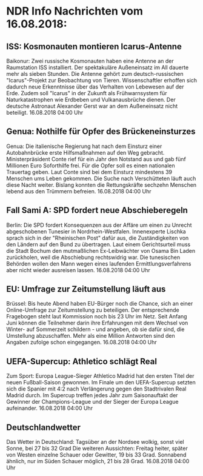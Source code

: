 # NDR Info Nachrichten vom 16.08.2018:


## ISS: Kosmonauten montieren Icarus-Antenne
Baikonur: Zwei russische Kosmonauten haben eine Antenne an der Raumstation ISS installiert. Der spektakuläre Außeneinsatz im All dauerte mehr als sieben Stunden. Die Antenne gehört zum deutsch-russischen "Icarus"-Projekt zur Beobachtung von Tieren. Wissenschaftler erhoffen sich dadurch neue Erkenntnisse über das Verhalten von Lebewesen auf der Erde. Zudem soll "Icarus" in der Zukunft als Frühwarnsystem für Naturkatastrophen wie Erdbeben und Vulkanausbrüche dienen. Der deutsche Astronaut Alexander Gerst war an dem Außeneinsatz nicht beteiligt. 16.08.2018 04:00 Uhr 

## Genua: Nothilfe für Opfer des Brückeneinsturzes
Genua: Die italienische Regierung hat nach dem Einsturz einer Autobahnbrücke erste Hilfsmaßnahmen auf den Weg gebracht. Ministerpräsident Conte rief für ein Jahr den Notstand aus und gab fünf Millionen Euro Soforthilfe frei. Für die Opfer soll es einen nationalen Trauertag geben. Laut Conte sind bei dem Einsturz mindestens 39 Menschen ums Leben gekommen. Die Suche nach Verschütteten läuft auch diese Nacht weiter. Bislang konnten die Rettungskräfte sechzehn Menschen lebend aus den Trümmern befreien. 16.08.2018 04:00 Uhr 

## Fall Sami A: SPD fordert neue Abschieberegeln
Berlin: Die SPD fordert Konsequenzen aus der Affäre um einen zu Unrecht abgeschobenen Tunesier in Nordrhein-Westfalen. Innenexperte Lischka sprach sich in der "Rheinischen Post" dafür aus, die Zuständigkeiten von den Ländern auf den Bund zu übertragen. Laut einem Gerichtsurteil muss die Stadt Bochum den mutmaßlichen Ex-Leibwächter von Osama Bin Laden zurückholen, weil die Abschiebung rechtswidrig war. Die tunesischen Behörden wollen den Mann wegen eines laufenden Ermittlungsverfahrens aber nicht wieder ausreisen lassen. 16.08.2018 04:00 Uhr 

## EU: Umfrage zur Zeitumstellung läuft aus
Brüssel: Bis heute Abend haben EU-Bürger noch die Chance, sich an einer Online-Umfrage zur Zeitumstellung zu beteiligen. Der entsprechende Fragebogen steht laut Kommission noch bis 23 Uhr im Netz. Seit Anfang Juni können die Teilnehmer darin ihre Erfahrungen mit  dem Wechsel von Winter- auf Sommerzeit schildern - und angeben, ob sie dafür sind, die Umstellung abzuschaffen. Mehr als eine Million Antworten sind den Angaben zufolge schon eingegangen. 16.08.2018 04:00 Uhr 

## UEFA-Supercup: Athletico schlägt Real
Zum Sport: Europa League-Sieger Athletico Madrid hat den ersten Titel der neuen Fußball-Saison gewonnen. Im Finale um den UEFA-Supercup setzten sich die Spanier mit 4:2 nach Verlängerung gegen den Stadtrivalen Real Madrid durch. Im Supercup treffen jedes Jahr zum Saisonauftakt der Gewinner der Champions-League und der Sieger der Europa League aufeinander. 16.08.2018 04:00 Uhr 

## Deutschlandwetter
Das Wetter in Deutschland: Tagsüber an der Nordsee wolkig, sonst viel Sonne, bei 27 bis 32 Grad Die weiteren Aussichten:
Freitag heiter, später von Westen einzelne Schauer oder Gewitter, 19 bis 33 Grad. Sonnabend ähnlich, nur im Süden Schauer möglich, 21 bis 28 Grad. 16.08.2018 04:00 Uhr 
